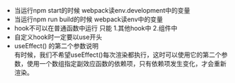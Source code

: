 - 当运行npm start的时候 webpack读env.development中的变量
- 当运行npm run build的时候 webpack读env中的变量
- hook不可以在普通函数中运行 只能 1.其他hook中 2.组件中
- 自定义hook时一定要以use开头
- useEffect() 的第二个参数说明  
  有时候，我们不希望useEffect()每次渲染都执行，这时可以使用它的第二个参数，使用一个数组指定副效应函数的依赖项，只有依赖项发生变化，才会重新渲染。

